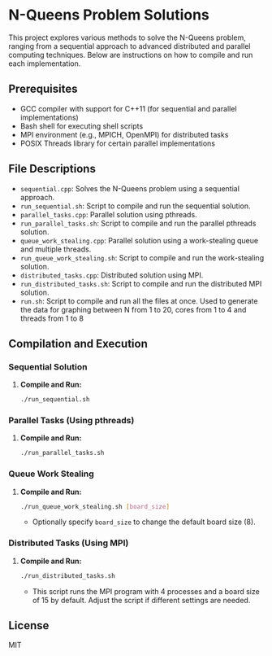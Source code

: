 # N-Queens Problem Solutions

This project explores various methods to solve the N-Queens problem, ranging from a sequential approach to advanced distributed and parallel computing techniques. Below are instructions on how to compile and run each implementation.

## Prerequisites

- GCC compiler with support for C++11 (for sequential and parallel implementations)
- Bash shell for executing shell scripts
- MPI environment (e.g., MPICH, OpenMPI) for distributed tasks
- POSIX Threads library for certain parallel implementations

## File Descriptions

- `sequential.cpp`: Solves the N-Queens problem using a sequential approach.
- `run_sequential.sh`: Script to compile and run the sequential solution.
- `parallel_tasks.cpp`: Parallel solution using pthreads.
- `run_parallel_tasks.sh`: Script to compile and run the parallel pthreads solution.
- `queue_work_stealing.cpp`: Parallel solution using a work-stealing queue and multiple threads.
- `run_queue_work_stealing.sh`: Script to compile and run the work-stealing solution.
- `distributed_tasks.cpp`: Distributed solution using MPI.
- `run_distributed_tasks.sh`: Script to compile and run the distributed MPI solution.
- `run.sh`: Script to compile and run all the files at once. Used to generate the data for graphing between N from 1 to 20, cores from 1 to 4 and threads from 1 to 8

## Compilation and Execution

### Sequential Solution

1. **Compile and Run:**
   ```bash
   ./run_sequential.sh
   ```

### Parallel Tasks (Using pthreads)

1. **Compile and Run:**
   ```bash
   ./run_parallel_tasks.sh
   ```

### Queue Work Stealing

1. **Compile and Run:**

   ```bash
   ./run_queue_work_stealing.sh [board_size]
   ```

   - Optionally specify `board_size` to change the default board size (8).

### Distributed Tasks (Using MPI)

1. **Compile and Run:**

   ```bash
   ./run_distributed_tasks.sh
   ```

   - This script runs the MPI program with 4 processes and a board size of 15 by default. Adjust the script if different settings are needed.

## License

MIT
